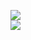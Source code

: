 [![](https://img.shields.io/badge/Made%20With-Github%20Spray-lightgrey.svg?style=for-the-badge&logo=github)](https://github.com/Annihil/github-spray#9771)  
[![](https://i.imgur.com/2DrTn0Z.gif)](https://github.com/Annihil/github-spray)